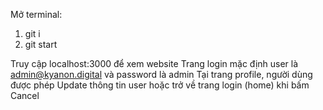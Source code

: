 Mở terminal:
1. git i
2. git start

Truy cập localhost:3000 để xem website
Trang login mặc định user là admin@kyanon.digital và password là admin
Tại trang profile, người dùng được phép Update thông tin user hoặc trở về trang login (home) khi bấm Cancel
